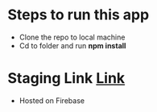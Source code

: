 # Steps to run this app

- Clone the repo to local machine
- Cd to folder and run <strong>npm install</strong>

# Staging Link <a href="https://bhyve-5d66f.web.app/">Link</a>
- Hosted on Firebase


